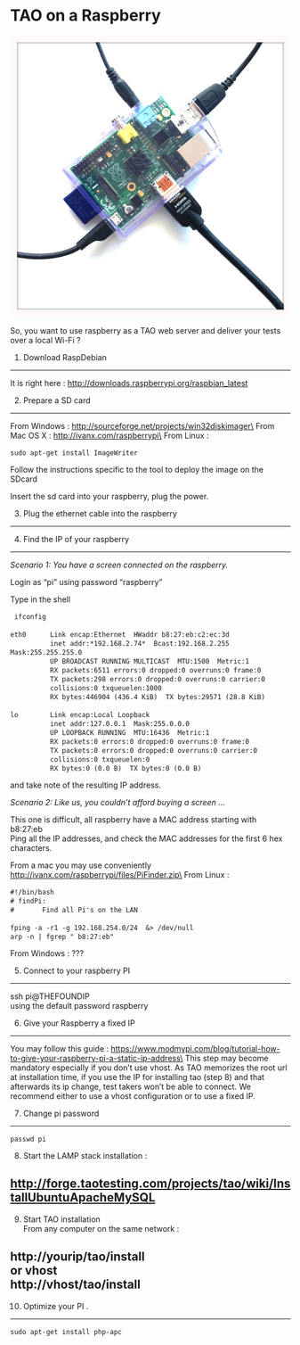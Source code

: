 <!--
created_at: '2013-10-10 18:13:43'
updated_at: '2013-10-11 10:25:58'
authors:
    - 'Patrick Plichart'
tags: {  }
-->

TAO on a Raspberry
==================

![](resources/raspberry-pi-7.jpg)<br/>

So, you want to use raspberry as a TAO web server and deliver your tests over a local Wi-Fi ?

1. Download RaspDebian
----------------------

It is right here : http://downloads.raspberrypi.org/raspbian_latest

2. Prepare a SD card
--------------------

From Windows : http://sourceforge.net/projects/win32diskimager\
From Mac OS X : http://ivanx.com/raspberrypi\
From Linux :

    sudo apt-get install ImageWriter

Follow the instructions specific to the tool to deploy the image on the SDcard

Insert the sd card into your raspberry, plug the power.

3. Plug the ethernet cable into the raspberry
---------------------------------------------

4. Find the IP of your raspberry
--------------------------------

*Scenario 1: You have a screen connected on the raspberry.*

Login as “pi” using password “raspberry”<br/>

Type in the shell

     ifconfig

    eth0      Link encap:Ethernet  HWaddr b8:27:eb:c2:ec:3d
              inet addr:*192.168.2.74*  Bcast:192.168.2.255  Mask:255.255.255.0
              UP BROADCAST RUNNING MULTICAST  MTU:1500  Metric:1
              RX packets:6511 errors:0 dropped:0 overruns:0 frame:0
              TX packets:298 errors:0 dropped:0 overruns:0 carrier:0
              collisions:0 txqueuelen:1000
              RX bytes:446904 (436.4 KiB)  TX bytes:29571 (28.8 KiB)

    lo        Link encap:Local Loopback
              inet addr:127.0.0.1  Mask:255.0.0.0
              UP LOOPBACK RUNNING  MTU:16436  Metric:1
              RX packets:0 errors:0 dropped:0 overruns:0 frame:0
              TX packets:0 errors:0 dropped:0 overruns:0 carrier:0
              collisions:0 txqueuelen:0
              RX bytes:0 (0.0 B)  TX bytes:0 (0.0 B)

and take note of the resulting IP address.

*Scenario 2: Like us, you couldn’t afford buying a screen …*

This one is difficult, all raspberry have a MAC address starting with b8:27:eb\
Ping all the IP addresses, and check the MAC addresses for the first 6 hex characters.<br/>

From a mac you may use conveniently http://ivanx.com/raspberrypi/files/PiFinder.zip\
From Linux :

    #!/bin/bash
    # findPi:
    #       Find all Pi's on the LAN

    fping -a -r1 -g 192.168.254.0/24  &> /dev/null
    arp -n | fgrep " b8:27:eb"

From Windows : ???

5. Connect to your raspberry PI
-------------------------------

ssh pi@THEFOUNDIP\
using the default password raspberry

6. Give your Raspberry a fixed IP
---------------------------------

You may follow this guide : https://www.modmypi.com/blog/tutorial-how-to-give-your-raspberry-pi-a-static-ip-address\
This step may become mandatory especially if you don’t use vhost. As TAO memorizes the root url at installation time, if you use the IP for installing tao (step 8) and that afterwards its ip change, test takers won’t be able to connect. We recommend either to use a vhost configuration or to use a fixed IP.

7. Change pi password
---------------------

    passwd pi

8. Start the LAMP stack installation :<br/>

http://forge.taotesting.com/projects/tao/wiki/InstallUbuntuApacheMySQL
----------------------------------------------------------------------

9. Start TAO installation\
From any computer on the same network :<br/>

http://yourip/tao/install\
or vhost\
http://vhost/tao/install
----------------------------------------

10. Optimize your PI .
----------------------

    sudo apt-get install php-apc

